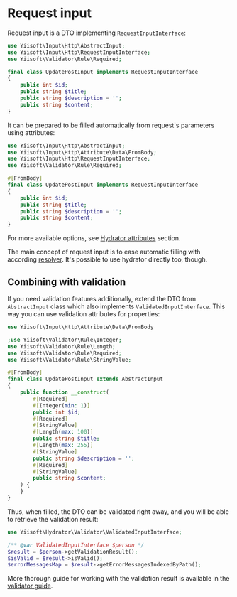 # Request input

Request input is a DTO implementing `RequestInputInterface`:

```php
use Yiisoft\Input\Http\AbstractInput;
use Yiisoft\Input\Http\RequestInputInterface;
use Yiisoft\Validator\Rule\Required;

final class UpdatePostInput implements RequestInputInterface 
{
    public int $id;
    public string $title;
    public string $description = '';
    public string $content;
}
```

It can be prepared to be filled automatically from request's parameters using attributes:

```php
use Yiisoft\Input\Http\AbstractInput;
use Yiisoft\Input\Http\Attribute\Data\FromBody;
use Yiisoft\Input\Http\RequestInputInterface;
use Yiisoft\Validator\Rule\Required;

#[FromBody]
final class UpdatePostInput implements RequestInputInterface 
{
    public int $id;
    public string $title;
    public string $description = '';
    public string $content;
}
```

For more available options, see [Hydrator attributes](hydrator-attributes.md) section.

The main concept of request input is to ease automatic filling with according 
[resolver](parameters-resolvers.md#requestinputparametersresolver).
It's possible to use hydrator directly too, though.

## Combining with validation

If you need validation features additionally, extend the DTO from `AbstractInput` class which also implements 
`ValidatedInputInterface`. This way you can use validation attributes for properties:

```php
use Yiisoft\Input\Http\Attribute\Data\FromBody

;use Yiisoft\Validator\Rule\Integer;
use Yiisoft\Validator\Rule\Length;
use Yiisoft\Validator\Rule\Required;
use Yiisoft\Validator\Rule\StringValue;

#[FromBody]
final class UpdatePostInput extends AbstractInput
{
    public function __construct(
        #[Required]
        #[Integer(min: 1)]
        public int $id;
        #[Required]
        #[StringValue]
        #[Length(max: 100)]
        public string $title;
        #[Length(max: 255)]
        #[StringValue]
        public string $description = '';
        #[Required]
        #[StringValue]
        public string $content;
    ) {
    }
}
```

Thus, when filled, the DTO can be validated right away, and you will be able to retrieve the validation result:

```php
use Yiisoft\Hydrator\Validator\ValidatedInputInterface;

/** @var ValidatedInputInterface $person */
$result = $person->getValidationResult();
$isValid = $result->isValid();
$errorMessagesMap = $result->getErrorMessagesIndexedByPath();
```

More thorough guide for working with the validation result is available in the 
[validator guide](https://github.com/yiisoft/validator/blob/1.x/docs/guide/en/result.md). 
